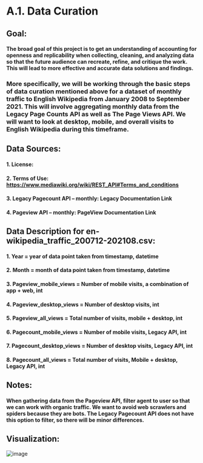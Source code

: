 # A.1. Data Curation

## Goal:
#### The broad goal of this project is to get an understanding of accounting for openness and replicability when collecting, cleaning, and analyzing data so that the future audience can recreate, refine, and critique the work. This will lead to more effective and accurate data solutions and findings.
### More specifically, we will be working through the basic steps of data curation mentioned above for a dataset of monthly traffic to English Wikipedia from January 2008 to September 2021. This will involve aggregating monthly data from the Legacy Page Counts API as well as The Page Views API. We will want to look at desktop, mobile, and overall visits to English Wikipedia during this timeframe.

## Data Sources:
#### 1.	License: 
#### 2.	Terms of Use: https://www.mediawiki.org/wiki/REST_API#Terms_and_conditions
#### 3.	Legacy Pagecount API – monthly: Legacy Documentation Link
#### 4.	Pageview API – monthly: PageView Documentation Link

## Data Description for en-wikipedia_traffic_200712-202108.csv:
#### 1.	Year = year of data point taken from timestamp, datetime
#### 2.	Month = month of data point taken from timestamp, datetime
#### 3.	Pageview_mobile_views = Number of mobile visits, a combination of app + web, int
#### 4.	Pageview_desktop_views = Number of desktop visits, int
#### 5.	Pageview_all_views = Total number of visits, mobile + desktop, int
#### 6.	Pagecount_mobile_views = Number of mobile visits, Legacy API, int
#### 7.	Pagecount_desktop_views = Number of desktop visits, Legacy API, int
#### 8.	Pagecount_all_views = Total number of visits, Mobile + desktop, Legacy API, int

## Notes:
#### When gathering data from the Pageview API, filter agent to user so that we can work with organic traffic. We want to avoid web scrawlers and spiders because they are bots. The Legacy Pagecount API does not have this option to filter, so there will be minor differences. 

## Visualization:
![image](https://user-images.githubusercontent.com/77369888/136437468-2d4fc1c7-39e2-435b-8a05-acc6f86543b5.png)
